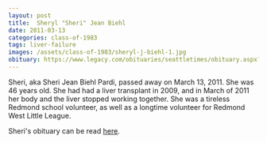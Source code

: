 ```yaml
---
layout: post
title:  Sheryl "Sheri" Jean Biehl
date: 2011-03-13
categories: class-of-1983
tags: liver-failure
images: /assets/class-of-1983/sheryl-j-biehl-1.jpg
obituary: https://www.legacy.com/obituaries/seattletimes/obituary.aspx?n=sheri-pardi&pid=149382897
---
```

Sheri, aka Sheri Jean Biehl Pardi, passed away on March 13, 2011. She was 46 years old. She had had a liver transplant in 2009, and in March of 2011 her body and the liver stopped working together. She was a tireless Redmond school volunteer, as well as a longtime volunteer for Redmond West Little League.

Sheri's obituary can be read [here](https://www.legacy.com/obituaries/seattletimes/obituary.aspx?n=sheri-pardi&pid=149382897).
